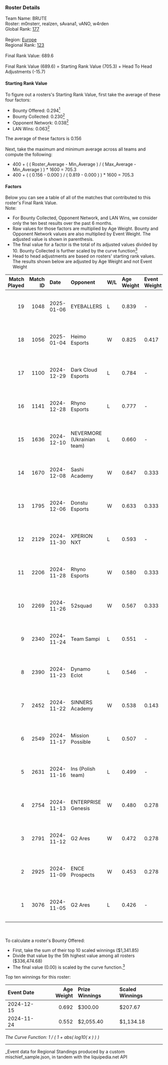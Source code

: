 ### Roster Details<br />
Team Name: BRUTE<br />
Roster: m0nsterr, realzen, sAvana1, vANO, w4rden<br />
Global Rank: [177](../../standings_global_2025_03_01.md)<br />
<br />
Region: [Europe]( ../../standings_europe_2025_03_01.md)<br />
Regional Rank: [123]( ../../standings_europe_2025_03_01.md)<br />
<br />
Final Rank Value:  689.6<br />
<br />
Final Rank Value (689.6) = Starting Rank Value (705.3) + Head To Head Adjustments (-15.7)<br />

#### Starting Rank Value<br />
To figure out a rosters's Starting Rank Value, first take the average of these four factors:<br />
- Bounty Offered: 0.294[<sup>1</sup>](#table2)
- Bounty Collected: 0.230[<sup>2</sup>](#table1)
- Opponent Network: 0.038[<sup>2</sup>](#table1)
- LAN Wins: 0.063[<sup>2</sup>](#table1)

The average of these factors is 0.156<br />
<br />
Next, take the maximum and minimum average across all teams and compute the following:<br />
- 400 + ( ( Roster_Average - Min_Average ) / ( Max_Average - Min_Average ) ) * 1600 = 705.3
- 400 + ( ( 0.156 - 0.000 ) / ( 0.819 - 0.000 ) ) * 1600 = 705.3


#### Factors<br />
Below you can see a table of all of the matches that contributed to this roster's Final Rank Value.<br />
Note:<br />

- For Bounty Collected, Opponent Network, and LAN Wins, we consider only the ten best results over the past 6 months.
- Raw values for those factors are multiplied by Age Weight. Bounty and Opponent Network values are also multiplied by Event Weight. The adjusted value is shown in parenthesis.
- The final value for a factor is the total of its adjusted values divided by 10. Bounty Collected is further scaled by the curve function[<sup>3</sup>](#curveFunction)
- Head to head adjustments are based on rosters' starting rank values. The results shown below are adjusted by Age Weight and not Event Weight
<span id="table1"></span><br />


| Match Played | Match ID | Date       | Opponent                   | W/L | Age Weight | Event Weight | Bounty Collected | Opponent Network | LAN Wins  | H2H Adj. | Roster                                   |
| -: | -: | :- | :- | :- | :- | :- | :- | :- | :- | -: | :- |
|           19 |     1048 | 2025-01-06 | EYEBALLERS                 | L   | 0.839      | -            | -                | -                | -         |   -10.99 | m0nsterr, realzen, sAvana1, vANO, w4rden |
|           18 |     1056 | 2025-01-04 | Heimo Esports              | W   | 0.825      | 0.417        | 0.004 (0.001)    | 0.485 (0.167)    | 0 (0.000) |    12.82 | m0nsterr, M1key, realzen, vANO, w4rden   |
|           17 |     1100 | 2024-12-29 | Dark Cloud Esports         | L   | 0.784      | -            | -                | -                | -         |    -8.73 | m0nsterr, realzen, SiKO, vANO, w4rden    |
|           16 |     1141 | 2024-12-28 | Rhyno Esports              | L   | 0.777      | -            | -                | -                | -         |    -6.82 | m0nsterr, realzen, SiKO, vANO, w4rden    |
|           15 |     1636 | 2024-12-10 | NEVERMORE (Ukrainian team) | L   | 0.660      | -            | -                | -                | -         |    -8.30 | m0nsterr, realzen, SiKO, vANO, w4rden    |
|           14 |     1670 | 2024-12-08 | Sashi Academy              | W   | 0.647      | 0.333        | 0.001 (0.000)    | 0.176 (0.038)    | 0 (0.000) |     9.11 | m0nsterr, realzen, SiKO, vANO, w4rden    |
|           13 |     1795 | 2024-12-06 | Donstu Esports             | W   | 0.633      | 0.333        | 0.000 (0.000)    | 0.244 (0.051)    | 0 (0.000) |     4.99 | m0nsterr, realzen, SiKO, vANO, w4rden    |
|           12 |     2129 | 2024-11-30 | XPERION NXT                | L   | 0.593      | -            | -                | -                | -         |   -11.12 | m0nsterr, realzen, SiKO, vANO, w4rden    |
|           11 |     2206 | 2024-11-28 | Rhyno Esports              | W   | 0.580      | 0.333        | 0.013 (0.003)    | 0.397 (0.077)    | 0 (0.000) |    13.56 | m0nsterr, realzen, SiKO, vANO, w4rden    |
|           10 |     2269 | 2024-11-26 | 52squad                    | W   | 0.567      | 0.333        | 0.000 (0.000)    | 0.000 (0.000)    | 0 (0.000) |     2.89 | m0nsterr, realzen, SiKO, vANO, w4rden    |
|            9 |     2340 | 2024-11-24 | Team Sampi                 | L   | 0.551      | -            | -                | -                | -         |    -6.69 | m0nsterr, realzen, SiKO, vANO, w4rden    |
|            8 |     2390 | 2024-11-23 | Dynamo Eclot               | L   | 0.546      | -            | -                | -                | -         |    -2.20 | m0nsterr, realzen, SiKO, vANO, w4rden    |
|            7 |     2452 | 2024-11-22 | SINNERS Academy            | W   | 0.538      | 0.143        | 0.001 (0.000)    | 0.120 (0.009)    | 1 (0.538) |     9.13 | m0nsterr, realzen, SiKO, vANO, w4rden    |
|            6 |     2549 | 2024-11-17 | Mission Possible           | L   | 0.507      | -            | -                | -                | -         |   -11.45 | m0nsterr, realzen, SiKO, vANO, w4rden    |
|            5 |     2631 | 2024-11-16 | Ins (Polish team)          | L   | 0.499      | -            | -                | -                | -         |    -9.14 | m0nsterr, realzen, SiKO, vANO, w4rden    |
|            4 |     2754 | 2024-11-13 | ENTERPRISE Genesis         | W   | 0.480      | 0.278        | 0.001 (0.000)    | 0.172 (0.023)    | 0 (0.000) |     6.17 | m0nsterr, realzen, SiKO, vANO, w4rden    |
|            3 |     2791 | 2024-11-12 | G2 Ares                    | W   | 0.472      | 0.278        | 0.001 (0.000)    | 0.125 (0.016)    | 0 (0.000) |     6.42 | m0nsterr, realzen, SiKO, vANO, w4rden    |
|            2 |     2925 | 2024-11-09 | ENCE Prospects             | W   | 0.453      | 0.278        | 0.000 (0.000)    | 0.000 (0.000)    | 0 (0.000) |     2.23 | m0nsterr, realzen, SiKO, vANO, w4rden    |
|            1 |     3076 | 2024-11-05 | G2 Ares                    | L   | 0.426      | -            | -                | -                | -         |    -7.64 | m0nsterr, realzen, SiKO, vANO, w4rden    |

<br />
<span id="table2"></span><br />
To calculate a roster's Bounty Offered:<br />

- First, take the sum of their top 10 scaled winnings ($1,341.85)
- Divide that value by the 5th highest value among all rosters ($336,474.68)
- The final value (0.00) is scaled by the curve function.[<sup>3</sup>](#curveFunction)

Top ten winnings for this roster:<br />

| Event Date | Age Weight | Prize Winnings | Scaled Winnings |
| :- | -: | :- | :- |
| 2024-12-15 |      0.692 | $300.00        | $207.67         |
| 2024-11-24 |      0.552 | $2,055.40      | $1,134.18       |


<span id="curveFunction"></span>_The Curve Function: 1 / ( 1 + abs( log10( x ) ) )_<br />

---
_Event data for Regional Standings produced by a custom mischief_sample.json, in tandem with the liquipedia.net API<br />
